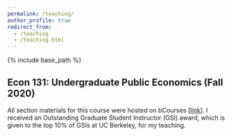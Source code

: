 ```yaml
---
permalink: /teaching/
author_profile: true
redirect_from:
  - /teaching
  - /teaching.html
---
```


{% include base_path %}

## Econ 131: Undergraduate Public Economics (Fall 2020)

All section materials for this course were hosted on bCourses [[link](https://bcourses.berkeley.edu/courses/1497565)]. I received an Outstanding Graduate Student Instructor (GSI) award, which is given to the top 10% of GSIs at UC Berkeley, for my teaching.


